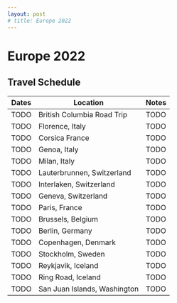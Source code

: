 ```yaml
---
layout: post
# title: Europe 2022
---
```


# Europe 2022

## Travel Schedule

| Dates         | Location      | Notes |
| ------------- | ------------- | ----- |
| TODO | British Columbia Road Trip | TODO |
| TODO | Florence, Italy | TODO |
| TODO | Corsica France | TODO |
| TODO | Genoa, Italy | TODO |
| TODO | Milan, Italy | TODO |
| TODO | Lauterbrunnen, Switzerland | TODO |
| TODO | Interlaken, Switzerland | TODO |
| TODO | Geneva, Switzerland | TODO |
| TODO | Paris, France | TODO |
| TODO | Brussels, Belgium | TODO |
| TODO | Berlin, Germany | TODO |
| TODO | Copenhagen, Denmark | TODO |
| TODO | Stockholm, Sweden | TODO |
| TODO | Reykjavik, Iceland | TODO |
| TODO | Ring Road, Iceland | TODO |
| TODO | San Juan Islands, Washington | TODO |

